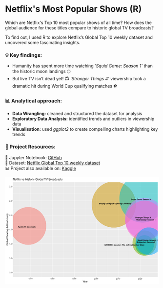 # Netflix's Most Popular Shows (R)

Which are Netflix's Top 10 most popular shows of all time? How does the global audience for these titles compare to historic global TV broadcasts? <br>

To find out, I used R to explore Netflix’s Global Top 10 weekly dataset and uncovered some fascinating insights. <br>


### 💡 Key findings:
- Humanity has spent more time watching *'Squid Game: Season 1'* than the historic moon landings 🌕 <br>
- But live TV isn’t dead yet! 📺 *'Stranger Things 4'* viewership took a dramatic hit during World Cup qualifying matches ⚽ <br>


### 📊 Analytical approach:
 - **Data Wrangling:** cleaned and structured the dataset for analysis <br>
 - **Exploratory Data Analysis:** identified trends and outliers in viewership data <br>
 - **Visualisation:** used *ggplot2* to create compelling charts highlighting key trends <br>


### 🔗 Project Resources:
📖 Jupyter Notebook: [GitHub](https://github.com/dpb24/Netflix-most-popular-shows/blob/main/netflix-most-popular-shows.ipynb) <br>
📂 Dataset: [Netflix Global Top 10 weekly dataset](https://www.kaggle.com/datasets/davidpbriggs/most-popular-netflix-shows) <br>
📊 Project also available on: [Kaggle](https://www.kaggle.com/code/davidpbriggs/netflix-most-popular-shows) <br>

<div style="text-align: center;">
    <img src="netflix_historic_comparisons.png" height="350">
</div>
